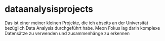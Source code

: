 # dataanalysisprojects
Das ist einer meiner kleinen Projekte, die ich abseits an der Universität bezüglich Data Analysis durchgeführt habe. Meon Fokus lag darin komplexe Datensätze zu verwenden und zusammenhänge zu erkennen
